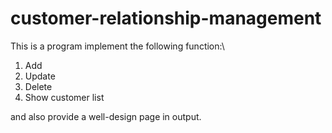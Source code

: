 # customer-relationship-management
This is a program implement the following function:\
1. Add
2. Update 
3. Delete
4. Show customer list

and also provide a well-design page in output.
